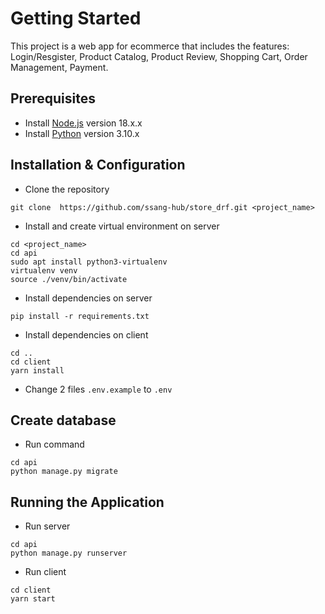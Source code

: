 # Getting Started

This project is a web app for ecommerce that includes the features: Login/Resgister, Product Catalog, Product Review, Shopping Cart, Order Management, Payment.

## Prerequisites

- Install [Node.js](https://nodejs.org/en/) version 18.x.x
- Install [Python](https://www.python.org/) version 3.10.x

## Installation & Configuration

- Clone the repository

```
git clone  https://github.com/ssang-hub/store_drf.git <project_name>
```

- Install and create virtual environment on server

```
cd <project_name>
cd api
sudo apt install python3-virtualenv
virtualenv venv
source ./venv/bin/activate
```

- Install dependencies on server

```
pip install -r requirements.txt
```

- Install dependencies on client

```
cd ..
cd client
yarn install
```

- Change 2 files `.env.example` to `.env`

## Create database

- Run command

```
cd api
python manage.py migrate
```

## Running the Application

- Run server

```
cd api
python manage.py runserver
```

- Run client

```
cd client
yarn start
```
